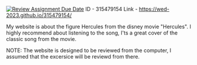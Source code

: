 [![Review Assignment Due Date](https://classroom.github.com/assets/deadline-readme-button-24ddc0f5d75046c5622901739e7c5dd533143b0c8e959d652212380cedb1ea36.svg)](https://classroom.github.com/a/GmyrjvXu)
ID - 315479154
Link - https://wed-2023.github.io/315479154/

My website is about the figure Hercules from the disney movie "Hercules".
I highly recommend about listening to the song, I'ts a great cover of the classic song from the movie.

NOTE: The website is designed to be reviewed from the computer, I assumed that the excersice will be reviewd from there.
